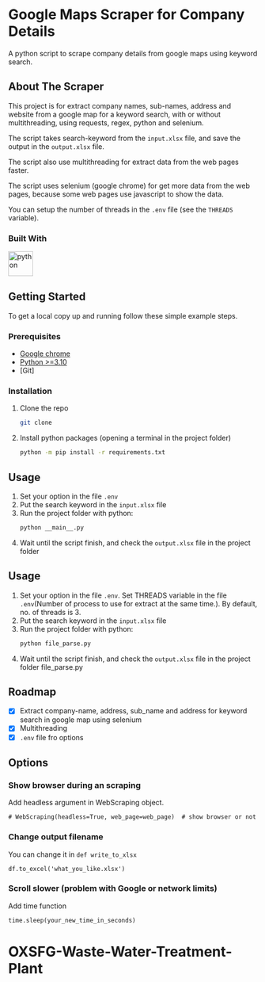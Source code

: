 
# Google Maps Scraper for Company Details  
A python script to scrape company details from google maps using keyword search.


<!-- ABOUT THE SCRAPER -->
## About The Scraper

This project is for extract company names, sub-names, address and website from a google map for a keyword search, with or without multithreading, using requests, regex, python and selenium.

The script takes search-keyword from the `input.xlsx` file, and save the output in the `output.xlsx` file.

The script also use multithreading for extract data from the web pages faster.

The script uses selenium (google chrome) for get more data from the web pages, because some web pages use javascript to show the data. 

You can setup the number of threads in the `.env` file (see the `THREADS` variable).

### Built With
<div>
<a href="https://www.python.org/">
  <img src="https://cdn.svgporn.com/logos/python.svg" width="50" alt="python" title="python">
</a>

<!-- GETTING STARTED -->
## Getting Started

To get a local copy up and running follow these simple example steps.

### Prerequisites

* [Google chrome](https://www.google.com/intl/es-419/chrome/)
* [Python >=3.10](https://www.python.org/)
* [Git]

### Installation

1. Clone the repo
   ```sh
   git clone 
   ```
1. Install python packages (opening a terminal in the project folder)
   ```sh
   python -m pip install -r requirements.txt 
   ```

<!-- USAGE EXAMPLES WITHOUT MULTITHREADING-->
## Usage

1. Set your option in the file `.env`
2. Put the search keyword in the `input.xlsx` file
3. Run the project folder with python: 
    ```sh
    python __main__.py
    ```
4. Wait until the script finish, and check the `output.xlsx` file in the project folder

<!-- USAGE EXAMPLES WITH MULTITHREADING-->
## Usage

1. Set your option in the file `.env`. Set THREADS variable in the file `.env`(Number of process to use for extract at the same time.). By default, no. of threads is 3.
2. Put the search keyword in the `input.xlsx` file
3. Run the project folder with python: 
    ```sh
    python file_parse.py
    ```
4. Wait until the script finish, and check the `output.xlsx` file in the project folder
file_parse.py
<!-- ROADMAP -->
## Roadmap

- [x] Extract company-name, address, sub_name and address for keyword search in google map using selenium
- [x] Multithreading
- [x] `.env` file fro options

## Options

### Show browser during an scraping

Add headless argument in WebScraping object.
```
# WebScraping(headless=True, web_page=web_page)  # show browser or not
```

### Change output filename

You can change it in `def write_to_xlsx`

```
df.to_excel('what_you_like.xlsx')
```

### Scroll slower (problem with Google or network limits)
Add time function
```
time.sleep(your_new_time_in_seconds)
```
# OXSFG-Waste-Water-Treatment-Plant
